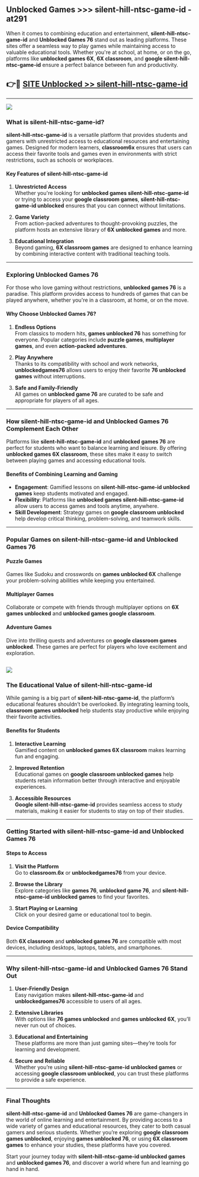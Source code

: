 ## Unblocked Games >>> silent-hill-ntsc-game-id - at291 

When it comes to combining education and entertainment, **silent-hill-ntsc-game-id** and **Unblocked Games 76** stand out as leading platforms. These sites offer a seamless way to play games while maintaining access to valuable educational tools. Whether you're at school, at home, or on the go, platforms like **unblocked games 6X**, **6X classroom**, and **google silent-hill-ntsc-game-id** ensure a perfect balance between fun and productivity.
## 👉🔴 [SITE Unblocked >> silent-hill-ntsc-game-id](http://premium.freeplayer.one?title=silent-hill-ntsc-game-id&ref=22JU)
---
<a href="http://premium.freeplayer.one?title=silent-hill-ntsc-game-id&ref=22JU/"><img src="https://github.com/user-attachments/assets/438f12ca-57a4-47a3-8ead-c64da593a1e5"/></a>
### What is silent-hill-ntsc-game-id?  

**silent-hill-ntsc-game-id** is a versatile platform that provides students and gamers with unrestricted access to educational resources and entertaining games. Designed for modern learners, **classroom6x** ensures that users can access their favorite tools and games even in environments with strict restrictions, such as schools or workplaces.  

#### Key Features of silent-hill-ntsc-game-id  

1. **Unrestricted Access**  
   Whether you're looking for **unblocked games silent-hill-ntsc-game-id** or trying to access your **google classroom games**, **silent-hill-ntsc-game-id unblocked** ensures that you can connect without limitations.  

2. **Game Variety**  
   From action-packed adventures to thought-provoking puzzles, the platform hosts an extensive library of **6X unblocked games** and more.  

3. **Educational Integration**  
   Beyond gaming, **6X classroom games** are designed to enhance learning by combining interactive content with traditional teaching tools.  



---

### Exploring Unblocked Games 76  

For those who love gaming without restrictions, **unblocked games 76** is a paradise. This platform provides access to hundreds of games that can be played anywhere, whether you're in a classroom, at home, or on the move.  

#### Why Choose Unblocked Games 76?  

1. **Endless Options**  
   From classics to modern hits, **games unblocked 76** has something for everyone. Popular categories include **puzzle games**, **multiplayer games**, and even **action-packed adventures**.  

2. **Play Anywhere**  
   Thanks to its compatibility with school and work networks, **unblockedgames76** allows users to enjoy their favorite **76 unblocked games** without interruptions.  

3. **Safe and Family-Friendly**  
   All games on **unblocked game 76** are curated to be safe and appropriate for players of all ages.  

---

### How silent-hill-ntsc-game-id and Unblocked Games 76 Complement Each Other  

Platforms like **silent-hill-ntsc-game-id** and **unblocked games 76** are perfect for students who want to balance learning and leisure. By offering **unblocked games 6X classroom**, these sites make it easy to switch between playing games and accessing educational tools.  

#### Benefits of Combining Learning and Gaming  

- **Engagement**: Gamified lessons on **silent-hill-ntsc-game-id unblocked games** keep students motivated and engaged.  
- **Flexibility**: Platforms like **unblocked games silent-hill-ntsc-game-id** allow users to access games and tools anytime, anywhere.  
- **Skill Development**: Strategy games on **google classroom unblocked** help develop critical thinking, problem-solving, and teamwork skills.  

---

### Popular Games on silent-hill-ntsc-game-id and Unblocked Games 76  

#### Puzzle Games  

Games like Sudoku and crosswords on **games unblocked 6X** challenge your problem-solving abilities while keeping you entertained.  

#### Multiplayer Games  

Collaborate or compete with friends through multiplayer options on **6X games unblocked** and **unblocked games google classroom**.  

#### Adventure Games  

Dive into thrilling quests and adventures on **google classroom games unblocked**. These games are perfect for players who love excitement and exploration.  

<a href="http://download.freeplayer.one?title=silent-hill-ntsc-game-id&ref=23D/"><img src="https://github.com/user-attachments/assets/fe0c3e91-c8e1-489c-acf0-e2f614c12fb8"/></a>
---

### The Educational Value of silent-hill-ntsc-game-id  

While gaming is a big part of **silent-hill-ntsc-game-id**, the platform’s educational features shouldn’t be overlooked. By integrating learning tools, **classroom games unblocked** help students stay productive while enjoying their favorite activities.  

#### Benefits for Students  

1. **Interactive Learning**  
   Gamified content on **unblocked games 6X classroom** makes learning fun and engaging.  

2. **Improved Retention**  
   Educational games on **google classroom unblocked games** help students retain information better through interactive and enjoyable experiences.  

3. **Accessible Resources**  
   **Google silent-hill-ntsc-game-id** provides seamless access to study materials, making it easier for students to stay on top of their studies.  

---

### Getting Started with silent-hill-ntsc-game-id and Unblocked Games 76  

#### Steps to Access  

1. **Visit the Platform**  
   Go to **classroom.6x** or **unblockedgames76** from your device.  

2. **Browse the Library**  
   Explore categories like **games 76**, **unblocked game 76**, and **silent-hill-ntsc-game-id unblocked games** to find your favorites.  

3. **Start Playing or Learning**  
   Click on your desired game or educational tool to begin.  

#### Device Compatibility  

Both **6X classroom** and **unblocked games 76** are compatible with most devices, including desktops, laptops, tablets, and smartphones.  

---

### Why silent-hill-ntsc-game-id and Unblocked Games 76 Stand Out  

1. **User-Friendly Design**  
   Easy navigation makes **silent-hill-ntsc-game-id** and **unblockedgames76** accessible to users of all ages.  

2. **Extensive Libraries**  
   With options like **76 games unblocked** and **games unblocked 6X**, you’ll never run out of choices.  

3. **Educational and Entertaining**  
   These platforms are more than just gaming sites—they’re tools for learning and development.  

4. **Secure and Reliable**  
   Whether you’re using **silent-hill-ntsc-game-id unblocked games** or accessing **google classroom unblocked**, you can trust these platforms to provide a safe experience.  

---

### Final Thoughts  

**silent-hill-ntsc-game-id** and **Unblocked Games 76** are game-changers in the world of online learning and entertainment. By providing access to a wide variety of games and educational resources, they cater to both casual gamers and serious students. Whether you’re exploring **google classroom games unblocked**, enjoying **games unblocked 76**, or using **6X classroom games** to enhance your studies, these platforms have you covered.  

Start your journey today with **silent-hill-ntsc-game-id unblocked games** and **unblocked games 76**, and discover a world where fun and learning go hand in hand.  